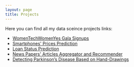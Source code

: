 ```yaml
---
layout: page
title: Projects
---
```

<link rel="stylesheet" href="github.css">
<body>Here you can find all my data sceince projects links:</body>

* [WomenTechWomenYes Gala Signups](/projects/womentechwomenyes)
* [Smartphones' Prices Prediction](/projects/priceprediction.md)
* [Loan Status Prediction](/projects/loan_status_prediction.md)
* [News Papers' Articles Aggregator and Recommender](/projects/newspapers.md)
* [Detecting Parkinson’s Disease Based on Hand-Drawings](/projects/parkinsons.md)


